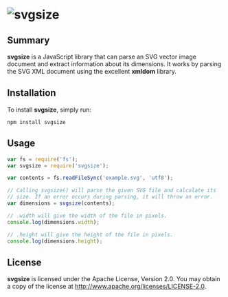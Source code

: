 ![svgsize](https://cdn.rawgit.com/Andrew-Dunn/svgsize/master/assets/svgsize-logo.svg)
===

Summary
---
**svgsize** is a JavaScript library that can parse an SVG vector image document
and extract information about its dimensions. It works by parsing the SVG XML
document using the excellent **xmldom** library.

Installation
---
To install **svgsize**, simply run:

```shell
npm install svgsize
```

Usage
---
```JavaScript
var fs = require('fs');
var svgsize = require('svgsize');

var contents = fs.readFileSync('example.svg', 'utf8');

// Calling svgsize() will parse the given SVG file and calculate its
// size. If an error occurs during parsing, it will throw an error.
var dimensions = svgsize(contents);

// .width will give the width of the file in pixels.
console.log(dimensions.width);

// .height will give the height of the file in pixels.
console.log(dimensions.height);
```

License
---
**svgsize** is licensed under the Apache License, Version 2.0.
You may obtain a copy of the license at
http://www.apache.org/licenses/LICENSE-2.0.
